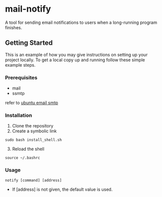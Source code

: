 # mail-notify
A tool for sending email notifications to users when a long-running program finishes.

<!-- GETTING STARTED -->
## Getting Started

This is an example of how you may give instructions on setting up your project locally.
To get a local copy up and running follow these simple example steps.

### Prerequisites
- mail
- ssmtp

refer to [ubuntu email smtp](https://blog.csdn.net/u010953692/article/details/121744436)
### Installation
1. Clone the repository
2. Create a symbolic link
```
sudo bash install_shell.sh
```
3. Reload the shell
```
source ~/.bashrc
```
### Usage
`notify [command] [address]`
- If [address] is not given, the default value is used.